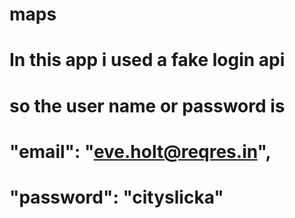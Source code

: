 # maps
# In this app i used a fake login api
# so the user name or password is 
 #   "email": "eve.holt@reqres.in",
 #   "password": "cityslicka"

#

